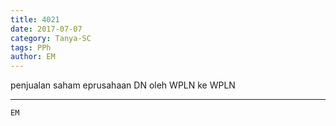 ```yaml
---
title: 4021
date: 2017-07-07
category: Tanya-SC
tags: PPh
author: EM
---
```


penjualan saham eprusahaan DN oleh WPLN ke WPLN

---



`EM`
